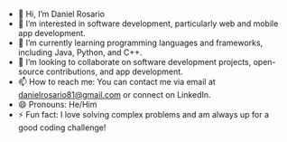 - 👋 Hi, I’m Daniel Rosario
- 👀 I’m interested in software development, particularly web and mobile app development.
- 🌱 I’m currently learning programming languages and frameworks, including Java, Python, and C++.
- 💞️ I’m looking to collaborate on software development projects, open-source contributions, and app development.
- 📫 How to reach me: You can contact me via email at danielrosario81@gmail.com or connect on LinkedIn.
- 😄 Pronouns: He/Him
- ⚡ Fun fact: I love solving complex problems and am always up for a good coding challenge!

<!---
danielrosario81/danielrosario81 is a ✨ special ✨ repository because its `README.md` (this file) appears on your GitHub profile.
You can click the Preview link to take a look at your changes.
--->
